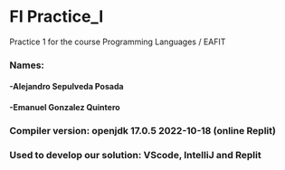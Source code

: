 # FI Practice_I
Practice 1 for the course Programming Languages / EAFIT
### Names:
#### -Alejandro Sepulveda Posada 
#### -Emanuel Gonzalez Quintero
### Compiler version: openjdk 17.0.5 2022-10-18 (online Replit)
### Used to develop our solution: VScode, IntelliJ and Replit
